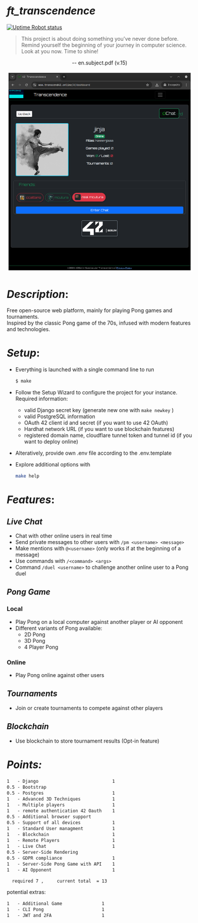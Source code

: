 # _ft_transcendence_

[![Uptime Robot status](https://img.shields.io/uptimerobot/status/m797505515-6190c28211f4dbd75e68ae49?up_message=ONLINE&up_color=green&down_message=DOWN&down_color=red&style=plastic&link=https%3A%2F%2Fstats.uptimerobot.com%2FiK804X9tfp)](https://stats.uptimerobot.com/iK804X9tfp)


> This project is about doing something you’ve never done before.
> Remind yourself the beginning of your journey in computer science.
> Look at you now. Time to shine!  
<p style='text-align: center;'> -- en.subject.pdf (v.15) </p>

![IMAGE_PLACEHOLDER](pong/static/img/jinja-dashboard.png)

# _Description_:
Free open-source web platform, mainly for playing Pong games and tournaments.  
Inspired by the classic Pong game of the 70s, infused with modern features and technologies.  

# _Setup_:
  - Everything is launched with a single command line to run
	```bash
	$ make 
	```
  - Follow the Setup Wizard to configure the project for your instance.  
  Required information:
	- valid Django secret key (generate new one with `make newkey` )
	- valid PostgreSQL information
	- OAuth 42 client id and secret (if you want to use 42 OAuth)
	- Hardhat network URL (if you want to use blockchain features)
	- registered domain name, cloudflare tunnel token and tunnel id (if you want to deploy online)

  - Alteratively, provide own .env file according to the .env.template

  - Explore additional options with 
	```bash
	make help
	```

# _Features_:
## _Live Chat_
  - Chat with other online users in real time
  - Send private messages to other users with `/pm <username> <message>`
  - Make mentions with `@<username>` (only works if at the beginning of a message)
  - Use commands with `/<command> <args>`
  - Command `/duel <username>` to challenge another online user to a Pong duel

## _Pong Game_
### Local
  - Play Pong on a local computer against another player or AI opponent
  - Different variants of Pong available:
	- 2D Pong
	- 3D Pong
	- 4 Player Pong

### Online
  - Play Pong online against other users

## _Tournaments_
  - Join or create tournaments to compete against other players

## _Blockchain_
  - Use blockchain to store tournament results (Opt-in feature)

# _Points:_

```
1   - Django                            1
0.5 - Bootstrap
0.5 - Postgres                          1
1   - Advanced 3D Techniques            1
1   - Multiple players                  1
1   - remote authentication 42 Oauth    1
0.5 - Additional browser support
0.5 - Support of all devices            1
1   - Standard User managment           1
1   - Blockchain                        1
1   - Remote Players                    1
1   - Live Chat                         1
0.5 - Server-Side Rendering
0.5 - GDPR compliance                   1
1   - Server-Side Pong Game with API    1
1   - AI Opponent                       1
```

      required 7 ,     current total  = 13

potential extras:

```
1   - Additional Game				1
1   - CLI Pong						1
1   - JWT and 2FA					1
```

